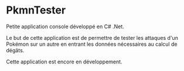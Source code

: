 # PkmnTester

Petite application console développé en C# .Net.

Le but de cette application est de permettre de tester les attaques d'un Pokémon sur un autre en entrant les données nécessaires au calcul de dégâts.

Cette application est encore en développement.
